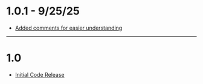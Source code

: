 # 1.0.1 - 9/25/25

- [Added comments for easier understanding](https://github.com/Globalfun32y439y54/VexCode-TKA-63544C/commit/eafe1ec3f1ce18c2dbd868702c8b11fdc6917ce9)

----------

# 1.0

- [Initial Code Release](https://github.com/Globalfun32y439y54/VexCode-TKA-63544C/commit/6965893ddcde736abce4f0056903c3ce8fefeb2b)
